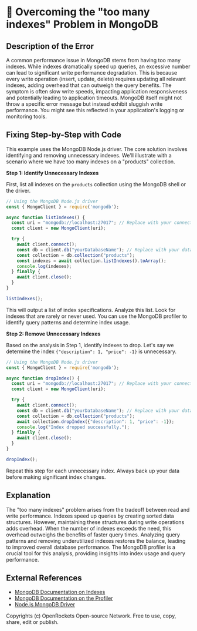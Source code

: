 # 🐞 Overcoming the "too many indexes" Problem in MongoDB


## Description of the Error

A common performance issue in MongoDB stems from having too many indexes. While indexes dramatically speed up queries, an excessive number can lead to significant write performance degradation.  This is because every write operation (insert, update, delete) requires updating all relevant indexes, adding overhead that can outweigh the query benefits.  The symptom is often slow write speeds, impacting application responsiveness and potentially leading to application timeouts.  MongoDB itself might not throw a specific error message but instead exhibit sluggish write performance. You might see this reflected in your application's logging or monitoring tools.


## Fixing Step-by-Step with Code

This example uses the MongoDB Node.js driver.  The core solution involves identifying and removing unnecessary indexes.  We'll illustrate with a scenario where we have too many indexes on a "products" collection.

**Step 1: Identify Unnecessary Indexes**

First, list all indexes on the `products` collection using the MongoDB shell or the driver.

```javascript
// Using the MongoDB Node.js driver
const { MongoClient } = require('mongodb');

async function listIndexes() {
  const uri = "mongodb://localhost:27017"; // Replace with your connection string
  const client = new MongoClient(uri);

  try {
    await client.connect();
    const db = client.db("yourDatabaseName"); // Replace with your database name
    const collection = db.collection("products");
    const indexes = await collection.listIndexes().toArray();
    console.log(indexes);
  } finally {
    await client.close();
  }
}

listIndexes();
```

This will output a list of index specifications. Analyze this list.  Look for indexes that are rarely or never used. You can use the MongoDB profiler to identify query patterns and determine index usage.

**Step 2: Remove Unnecessary Indexes**

Based on the analysis in Step 1, identify indexes to drop. Let's say we determine the index `{"description": 1, "price": -1}` is unnecessary.

```javascript
// Using the MongoDB Node.js driver
const { MongoClient } = require('mongodb');

async function dropIndex() {
  const uri = "mongodb://localhost:27017"; // Replace with your connection string
  const client = new MongoClient(uri);

  try {
    await client.connect();
    const db = client.db("yourDatabaseName"); // Replace with your database name
    const collection = db.collection("products");
    await collection.dropIndex({"description": 1, "price": -1});
    console.log("Index dropped successfully.");
  } finally {
    await client.close();
  }
}

dropIndex();
```

Repeat this step for each unnecessary index.  Always back up your data before making significant index changes.


## Explanation

The "too many indexes" problem arises from the tradeoff between read and write performance. Indexes speed up queries by creating sorted data structures. However, maintaining these structures during write operations adds overhead. When the number of indexes exceeds the need, this overhead outweighs the benefits of faster query times.  Analyzing query patterns and removing underutilized indexes restores the balance, leading to improved overall database performance.  The MongoDB profiler is a crucial tool for this analysis, providing insights into index usage and query performance.

## External References

* [MongoDB Documentation on Indexes](https://www.mongodb.com/docs/manual/indexes/)
* [MongoDB Documentation on the Profiler](https://www.mongodb.com/docs/manual/reference/method/db.profilingLevel/)
* [Node.js MongoDB Driver](https://www.mongodb.com/drivers/node/)


Copyrights (c) OpenRockets Open-source Network. Free to use, copy, share, edit or publish.

